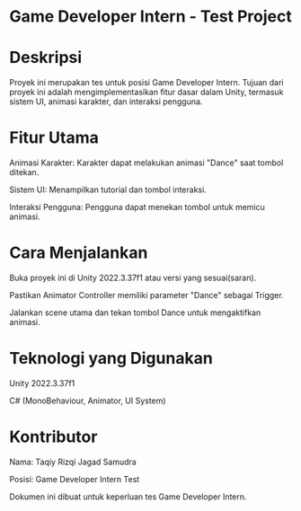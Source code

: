 
# Game Developer Intern - Test Project

# Deskripsi

Proyek ini merupakan tes untuk posisi Game Developer Intern. Tujuan dari proyek ini adalah mengimplementasikan fitur dasar dalam Unity, termasuk sistem UI, animasi karakter, dan interaksi pengguna.

# Fitur Utama

Animasi Karakter: Karakter dapat melakukan animasi "Dance" saat tombol ditekan.

Sistem UI: Menampilkan tutorial dan tombol interaksi.

Interaksi Pengguna: Pengguna dapat menekan tombol untuk memicu animasi.

# Cara Menjalankan

Buka proyek ini di Unity 2022.3.37f1 atau versi yang sesuai(saran).

Pastikan Animator Controller memiliki parameter "Dance" sebagai Trigger.

Jalankan scene utama dan tekan tombol Dance untuk mengaktifkan animasi.


# Teknologi yang Digunakan

Unity 2022.3.37f1

C# (MonoBehaviour, Animator, UI System)

# Kontributor

Nama: Taqiy Rizqi Jagad Samudra

Posisi: Game Developer Intern Test

Dokumen ini dibuat untuk keperluan tes Game Developer Intern.
